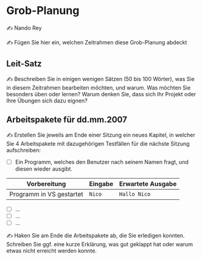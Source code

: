 # Grob-Planung

✍️ Nando Rey

✍️ Fügen Sie hier ein, welchen Zeitrahmen diese Grob-Planung abdeckt

## Leit-Satz

✍️ Beschreiben Sie in einigen wenigen Sätzen (50 bis 100 Wörter), was Sie in diesem Zeitrahmen bearbeiten möchten, und warum. Was möchten Sie besonders üben oder lernen? Warum denken Sie, dass sich Ihr Projekt oder Ihre Übungen sich dazu eignen?

## Arbeitspakete für dd.mm.2007

✍️ Erstellen Sie jeweils am Ende einer Sitzung ein neues Kapitel, in welcher Sie 4 Arbeitspakete mit dazugehörigen Testfällen für die nächste Sitzung aufschreiben:

- [ ] Ein Programm, welches den Benutzer nach seinem Namen fragt, und diesen wieder ausgibt.

| Vorbereitung             | Eingabe | Erwartete Ausgabe |
| ------------------------ | ------- | ----------------- |
| Programm in VS gestartet | `Nico`  | `Hallo Nico`      |

- [ ] ...
- [ ] ...
- [ ] ...

✍️  Haken Sie am Ende die Arbeitspakete ab, die Sie erledigen konnten. Schreiben Sie ggf. eine kurze Erklärung, was gut geklappt hat oder warum etwas nicht erreicht werden konnte.
